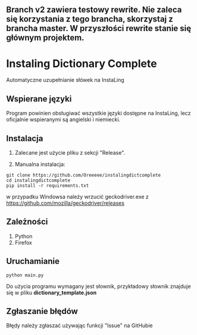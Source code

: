 ## Branch v2 zawiera testowy rewrite. Nie zaleca się korzystania z tego brancha, skorzystaj z brancha master. W przyszłości rewrite stanie się głównym projektem.
# Instaling Dictionary Complete
Automatyczne uzupełnianie słówek na InstaLing

## Wspierane języki
Program powinien obsługiwać wszystkie języki dostępne na InstaLing, lecz oficjalnie wspieranymi są angielski i niemiecki.
## Instalacja
1. Zalecane jest użycie pliku z sekcji "Release".

2. Manualna instalacja:
```
git clone https://github.com/Oreeeee/instalingdictcomplete
cd instalingdictcomplete
pip install -r requirements.txt
```

w przypadku Windowsa należy wrzucić geckodriver.exe z https://github.com/mozilla/geckodriver/releases
## Zależności
1. Python
2. Firefox
## Uruchamianie
```
python main.py
```

Do użycia programu wymagany jest słownik, przykładowy słownik znajduje się w pliku **dictionary_template.json**
## Zgłaszanie błędów
Błędy należy zgłaszać używając funkcji "Issue" na GitHubie
